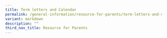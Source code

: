 ```yaml
---
title: Term letters and Calendar
permalink: /general-information/resource-for-parents/term-letters-and-calendar/
variant: markdown
description: ""
third_nav_title: Resource for Parents
---
```

